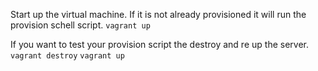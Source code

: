Start up the virtual machine. If it is not already provisioned it will run the provision schell script.
```vagrant up```

If you want to test your provision script the destroy and re up the server.
```vagrant destroy```
```vagrant up```
